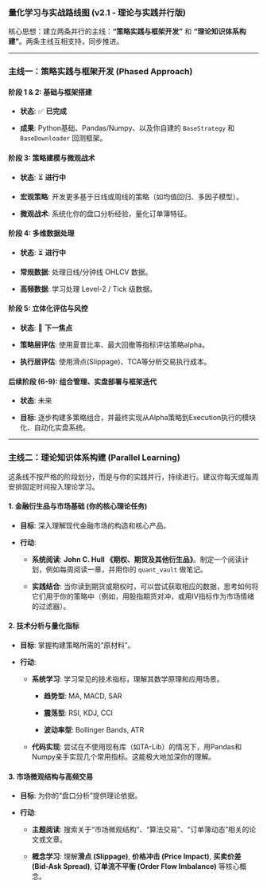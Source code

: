 ### **量化学习与实战路线图 (v2.1 - 理论与实践并行版)**

核心思想：建立两条并行的主线：**“策略实践与框架开发”** 和 **“理论知识体系构建”**。两条主线互相支持，同步推进。

---

### **主线一：策略实践与框架开发 (Phased Approach)**

#### **阶段 1 & 2: 基础与框架搭建**

- **状态**: ✅ **已完成**
    
- **成果**: Python基础、Pandas/Numpy、以及你自建的 `BaseStrategy` 和 `BaseDownloader` 回测框架。
    

#### **阶段 3: 策略建模与微观战术**

- **状态**: ⏳ **进行中**
    
- **宏观策略**: 开发更多基于日线或周线的策略（如均值回归、多因子模型）。
    
- **微观战术**: 系统化你的盘口分析经验，量化订单簿特征。
    

#### **阶段 4: 多维数据处理**

- **状态**: ⏳ **进行中**
    
- **常规数据**: 处理日线/分钟线 OHLCV 数据。
    
- **高频数据**: 学习处理 Level-2 / Tick 级数据。
    

#### **阶段 5: 立体化评估与风控**

- **状态**: 🎯 **下一焦点**
    
- **策略层评估**: 使用夏普比率、最大回撤等指标评估策略alpha。
    
- **执行层评估**: 使用滑点(Slippage)、TCA等分析交易执行成本。
    

#### **后续阶段 (6-9): 组合管理、实盘部署与框架迭代**

- **状态**: 未来
    
- **目标**: 逐步构建多策略组合，并最终实现从Alpha策略到Execution执行的模块化、自动化实盘系统。
    

---

### **主线二：理论知识体系构建 (Parallel Learning)**

这条线不按严格的阶段划分，而是与你的实践并行，持续进行。建议你每天或每周安排固定时间投入理论学习。

#### **1. 金融衍生品与市场基础 (你的核心理论任务)**

- **目标**: 深入理解现代金融市场的构造和核心产品。
    
- **行动**:
    
    - **系统阅读**: **John C. Hull 《期权、期货及其他衍生品》**。制定一个阅读计划，例如每周阅读一章，并用你的 `quant_vault` 做笔记。
        
    - **实践结合**: 当你读到期货或期权时，可以尝试获取相应的数据，思考如何将它们用于你的策略中（例如，用股指期货对冲，或用IV指标作为市场情绪的过滤器）。
        

#### **2. 技术分析与量化指标**

- **目标**: 掌握构建策略所需的“原材料”。
    
- **行动**:
    
    - **系统学习**: 学习常见的技术指标，理解其数学原理和应用场景。
        
        - **趋势型**: MA, MACD, SAR
            
        - **震荡型**: RSI, KDJ, CCI
            
        - **波动率型**: Bollinger Bands, ATR
            
    - **代码实现**: 尝试在不使用现有库（如TA-Lib）的情况下，用Pandas和Numpy亲手实现几个常用指标。这能极大地加深你的理解。
        

#### **3. 市场微观结构与高频交易**

- **目标**: 为你的“盘口分析”提供理论依据。
    
- **行动**:
    
    - **主题阅读**: 搜索关于“市场微观结构”、“算法交易”、“订单簿动态”相关的论文或文章。
        
    - **概念学习**: 理解**滑点 (Slippage)**, **价格冲击 (Price Impact)**, **买卖价差 (Bid-Ask Spread)**, **订单流不平衡 (Order Flow Imbalance)** 等核心概念。
        

